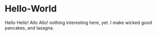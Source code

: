 # Hello-World
Hello Hello! Allo Allo! nothing interesting here, yet.
I make wicked good pancakes, and lasagna.
